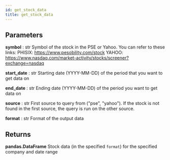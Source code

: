 ```yaml
---
id: get_stock_data
title: get_stock_data
---
```


## Parameters

**symbol** : str
    Symbol of the stock in the PSE or Yahoo.
    You can refer to these links:
    PHISIX: https://www.pesobility.com/stock
    YAHOO: https://www.nasdaq.com/market-activity/stocks/screener?exchange=nasdaq

**start_date** : str
    Starting date (YYYY-MM-DD) of the period that you want to get data on

**end_date** : str
    Ending date (YYYY-MM-DD) of the period you want to get data on

**source** : str
    First source to query from ("pse", "yahoo"). If the stock is not found in the first source, the query is run on the other source.

**format** : str
    Format of the output data

## Returns

**pandas.DataFrame**
    Stock data (in the specified `format`) for the specified company and date range
